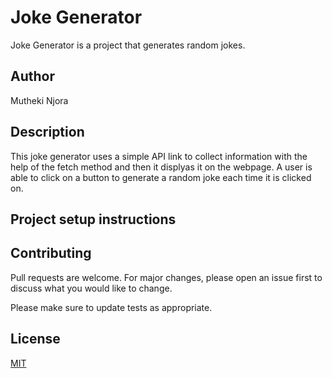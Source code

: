 # Joke Generator

Joke Generator is a project that  generates random jokes.
## Author
Mutheki Njora

## Description
This joke generator uses a simple API link to collect information with the help of the fetch method and then it displyas it on the webpage. A user is able to click on a button to generate a random joke each time it is clicked on.

## Project setup instructions



## Contributing

Pull requests are welcome. For major changes, please open an issue first
to discuss what you would like to change.

Please make sure to update tests as appropriate.

## License

[MIT](https://choosealicense.com/licenses/mit/)